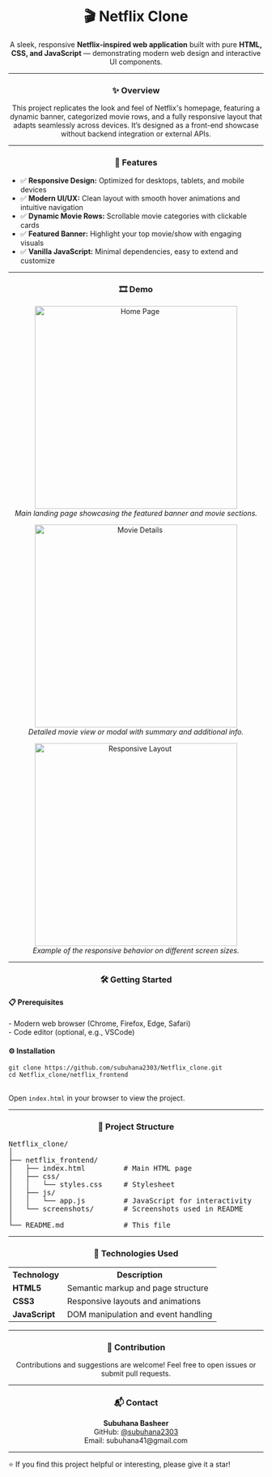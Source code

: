 <h1 align="center">🎬 Netflix Clone</h1>
<p align="center">
  A sleek, responsive <b>Netflix-inspired web application</b> built with pure <b>HTML, CSS, and JavaScript</b> — demonstrating modern web design and interactive UI components.
</p>

---

<h3 align="center">✨ Overview</h3>
<p align="center">
  This project replicates the look and feel of Netflix's homepage, featuring a dynamic banner, categorized movie rows, and a fully responsive layout that adapts seamlessly across devices. It’s designed as a front-end showcase without backend integration or external APIs.
</p>

---

<h3 align="center">🚀 Features</h3>
<ul>
  <li>✅ <b>Responsive Design:</b> Optimized for desktops, tablets, and mobile devices</li>
  <li>✅ <b>Modern UI/UX:</b> Clean layout with smooth hover animations and intuitive navigation</li>
  <li>✅ <b>Dynamic Movie Rows:</b> Scrollable movie categories with clickable cards</li>
  <li>✅ <b>Featured Banner:</b> Highlight your top movie/show with engaging visuals</li>
  <li>✅ <b>Vanilla JavaScript:</b> Minimal dependencies, easy to extend and customize</li>
</ul>

---

<h3 align="center">🎞️ Demo</h3>
<p align="center">
  <img src="./screenshots/homepage.png" alt="Home Page" width="400"/><br/>
  <i>Main landing page showcasing the featured banner and movie sections.</i>
</p>
<p align="center">
  <img src="./screenshots/moviedetails.png" alt="Movie Details" width="400"/><br/>
  <i>Detailed movie view or modal with summary and additional info.</i>
</p>
<p align="center">
  <img src="./screenshots/responsive.png" alt="Responsive Layout" width="400"/><br/>
  <i>Example of the responsive behavior on different screen sizes.</i>
</p>

---

<h3 align="center">🛠️ Getting Started</h3>

<h4>📋 Prerequisites</h4>
<p>
- Modern web browser (Chrome, Firefox, Edge, Safari)<br/>
- Code editor (optional, e.g., VSCode)
</p>

<h4>⚙️ Installation</h4>
<pre>
<code>git clone https://github.com/subuhana2303/Netflix_clone.git
cd Netflix_clone/netflix_frontend
</code>
</pre>
<p>Open <code>index.html</code> in your browser to view the project.</p>

---

<h3 align="center">📁 Project Structure</h3>

<pre>
Netflix_clone/
│
├── netflix_frontend/
│   ├── index.html         # Main HTML page
│   ├── css/
│   │   └── styles.css     # Stylesheet
│   ├── js/
│   │   └── app.js         # JavaScript for interactivity
│   └── screenshots/       # Screenshots used in README
│
└── README.md              # This file
</pre>

---

<h3 align="center">🧰 Technologies Used</h3>

<table>
  <tr><th>Technology</th><th>Description</th></tr>
  <tr><td><b>HTML5</b></td><td>Semantic markup and page structure</td></tr>
  <tr><td><b>CSS3</b></td><td>Responsive layouts and animations</td></tr>
  <tr><td><b>JavaScript</b></td><td>DOM manipulation and event handling</td></tr>
</table>

---

<h3 align="center">🤝 Contribution</h3>
<p align="center">
Contributions and suggestions are welcome! Feel free to open issues or submit pull requests.
</p>

---

<h3 align="center">📬 Contact</h3>
<p align="center">
<b>Subuhana Basheer</b><br/>
GitHub: <a href="https://github.com/subuhana2303">@subuhana2303</a><br/>
Email: subuhana41@gmail.com
</p>

---

⭐ If you find this project helpful or interesting, please give it a star!
